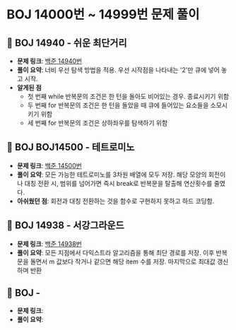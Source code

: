 # BOJ 14000번 ~ 14999번 문제 풀이

## 📌 BOJ 14940 - 쉬운 최단거리
- **문제 링크**: [백준 14940번](https://www.acmicpc.net/problem/14940)
- **풀이 요약**: 너비 우선 탐색 방법을 적용. 우선 시작점을 나타내는 '2'만 큐에 넣어 놓고 시작.
- **알게된 점**
  - 첫 번째 while 반복문의 조건은 한 턴을 돌아도 비어있는 경우. 종료시키기 위함
  - 두 번째 for 반복문의 조건은 한 턴을 돌았을 때 큐에 들어있는 요소들을 소모시키기 위함
  - 세 번째 for 반복문의 조건은 상하좌우를 탐색하기 위함

## 📌 BOJ BOJ14500 - 테트로미노
- **문제 링크**: [백준 14500번](https://www.acmicpc.net/problem/14500)
- **풀이 요약**: 모든 가능한 테트로미노를 3차원 배열에 모두 저장. 해당 모양의 회전이나 대칭 전환 시, 범위를 넘어가면 즉시 break로 반복문을 탈출해 연산횟수를 줄였다.
- **아쉬웠던 점**: 회전과 대칭 전환하는 것을 함수로 구현하지 못하고 하드 코딩함.

## 📌 BOJ 14938 - 서강그라운드
- **문제 링크**: [백준 14938번](https://www.acmicpc.net/problem/14938)
- **풀이 요약**: 모든 지점에서 다익스트라 알고리즘을 통해 최단 경로를 저장. 이후 반복문을 돌면서 m 값보다 작거나 같으면 해당 item 수를 저장. 마지막으로 최대값 갱신하며 반환

## 📌 BOJ  -
- **문제 링크**:
- **풀이 요약**: 
